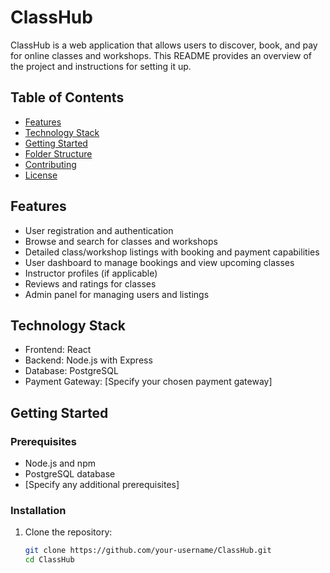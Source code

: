 # ClassHub

ClassHub is a web application that allows users to discover, book, and pay for online classes and workshops. This README provides an overview of the project and instructions for setting it up.

## Table of Contents

- [Features](#features)
- [Technology Stack](#technology-stack)
- [Getting Started](#getting-started)
- [Folder Structure](#folder-structure)
- [Contributing](#contributing)
- [License](#license)

## Features

- User registration and authentication
- Browse and search for classes and workshops
- Detailed class/workshop listings with booking and payment capabilities
- User dashboard to manage bookings and view upcoming classes
- Instructor profiles (if applicable)
- Reviews and ratings for classes
- Admin panel for managing users and listings

## Technology Stack

- Frontend: React
- Backend: Node.js with Express
- Database: PostgreSQL
- Payment Gateway: [Specify your chosen payment gateway]

## Getting Started

### Prerequisites

- Node.js and npm
- PostgreSQL database
- [Specify any additional prerequisites]

### Installation

1. Clone the repository:

   ```bash
   git clone https://github.com/your-username/ClassHub.git
   cd ClassHub

